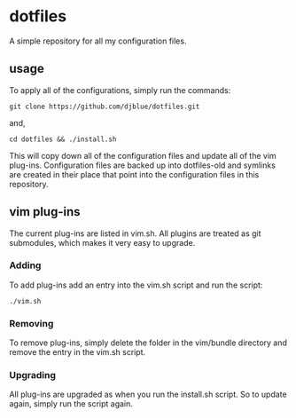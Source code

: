 # dotfiles

A simple repository for all my configuration files.

## usage

To apply all of the configurations, simply run the commands:

    git clone https://github.com/djblue/dotfiles.git

and,

    cd dotfiles && ./install.sh

This will copy down all of the configuration files and update all of the
vim plug-ins. Configuration files are backed up into dotfiles-old and
symlinks are created in their place that point into the configuration
files in this repository.

## vim plug-ins

The current plug-ins are listed in vim.sh. All plugins are treated as git
submodules, which makes it very easy to upgrade.

### Adding

To add plug-ins add an entry into the vim.sh script and run the script:

    ./vim.sh

### Removing

To remove plug-ins, simply delete the folder in the vim/bundle directory
and remove the entry in the vim.sh script.

### Upgrading

All plug-ins are upgraded as when you run the install.sh script. So to
update again, simply run the script again.
